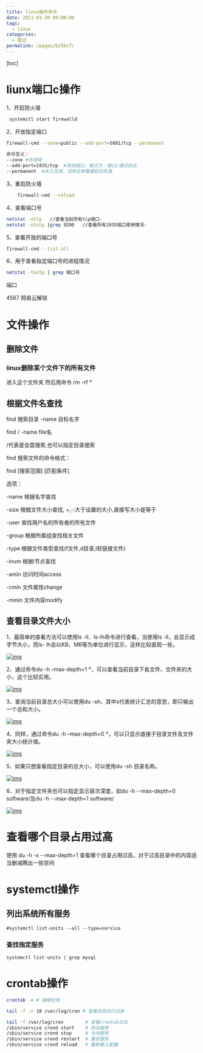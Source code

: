 ```yaml
---
title: linux操作命令
date: 2021-01-30 00:00:00
tags: 
  - linux
categories: 
  - 笔记
permalink: /pages/b25bcf/
---
```


[toc]



# liunx端口c操作

1、开启防火墙 

```sh
 systemctl start firewalld
```

2、开放指定端口

```sh
firewall-cmd --zone=public --add-port=5601/tcp --permanent
   
命令含义：
--zone #作用域
--add-port=1935/tcp  #添加端口，格式为：端口/通讯协议
--permanent  #永久生效，没有此参数重启后失效
```



3、重启防火墙

```sh
	firewall-cmd --reload 
```

4、查看端口号

```sh
netstat -ntlp   //查看当前所有tcp端口·
netstat -ntulp |grep 9200   //查看所有1935端口使用情况·
```



5、查看开放的端口号

```sh
firewall-cmd --list-all
```

6、用于查看指定端口号的进程情况

```sh
netstat -tunlp | grep 端口号
```



端口

4567  网易云解锁



# 文件操作

## 删除文件

### linux删除某个文件下的所有文件

进入这个文件夹
			然后用命令 rm -rf *



## 根据文件名查找

find 搜索目录 -name 目标名字

find / -name file名

/代表是全盘搜索,也可以指定目录搜索

 

find 搜索文件的命令格式：

find [搜索范围] [匹配条件]

选项：

  -name 根据名字查找

  -size  根据文件大小查找, +,-:大于设置的大小,直接写大小是等于

  -user  查找用户名的所有者的所有文件

  -group 根据所属组查找相关文件

  -type  根据文件类型查找(f文件,d目录,l软链接文件)

  -inum  根据i节点查找

  -amin  访问时间access

  -cmin  文件属性change

  -mmin  文件内容modify

## 查看目录文件大小

1、最简单的查看方法可以使用ls -ll、ls-lh命令进行查看，当使用ls -ll，会显示成字节大小，而ls- lh会以KB、MB等为单位进行显示，这样比较直观一些。

[![img](D:\project\vscode\vuepress-theme-reco-demo\my-blog\blogs\笔记\linux\linux操作命令.assets\d52a2834349b033b0f1b3a661bce36d3d439bdff)](https://iknow-pic.cdn.bcebos.com/d52a2834349b033b0f1b3a661bce36d3d439bdff?x-bce-process=image/quality,q_85)

2、通过命令du -h –max-depth=1 *，可以查看当前目录下各文件、文件夹的大小，这个比较实用。

[![img](D:\project\vscode\vuepress-theme-reco-demo\my-blog\blogs\笔记\linux\linux操作命令.assets\203fb80e7bec54e74933dca2b7389b504ec26aab)](https://iknow-pic.cdn.bcebos.com/203fb80e7bec54e74933dca2b7389b504ec26aab?x-bce-process=image/quality,q_85)

3、查询当前目录总大小可以使用du -sh，其中s代表统计汇总的意思，即只输出一个总和大小。

[![img](D:\project\vscode\vuepress-theme-reco-demo\my-blog\blogs\笔记\linux\linux操作命令.assets\024f78f0f736afc38f1afed9bd19ebc4b745127c)](https://iknow-pic.cdn.bcebos.com/024f78f0f736afc38f1afed9bd19ebc4b745127c?x-bce-process=image/quality,q_85)

4、同样，通过命令du -h –max-depth=0 *，可以只显示直接子目录文件及文件夹大小统计值。

[![img](D:\project\vscode\vuepress-theme-reco-demo\my-blog\blogs\笔记\linux\linux操作命令.assets\3b292df5e0fe99252b39a8ec3aa85edf8db17151)](https://iknow-pic.cdn.bcebos.com/3b292df5e0fe99252b39a8ec3aa85edf8db17151?x-bce-process=image/quality,q_85)

5、如果只想查看指定目录的总大小，可以使用du -sh 目录名称。

[![img](D:\project\vscode\vuepress-theme-reco-demo\my-blog\blogs\笔记\linux\linux操作命令.assets\4afbfbedab64034f8bc103baa1c379310a551d7a)](https://iknow-pic.cdn.bcebos.com/4afbfbedab64034f8bc103baa1c379310a551d7a?x-bce-process=image/quality,q_85)

6、对于指定文件夹也可以指定显示层次深度，如du -h --max-depth=0 software/及du -h --max-depth=1 software/

[![img](D:\project\vscode\vuepress-theme-reco-demo\my-blog\blogs\笔记\linux\linux操作命令.assets\500fd9f9d72a60596b2220a62634349b033bba58)](https://iknow-pic.cdn.bcebos.com/500fd9f9d72a60596b2220a62634349b033bba58?x-bce-process=image/quality,q_85)

# 查看哪个目录占用过高
使用 du -h -x --max-depth=1  查看哪个目录占用过高，对于过高目录中的内容适当删减腾出一些空间



# systemctl操作

## 列出系统所有服务

```
#systemctl list-units --all --type=service
```

### 查找指定服务

```
systemctl list-units | grep mysql
```

# crontab操作
```sh
crontab -e # 编辑任务

tail -f -n 10 /var/log/cron # 查看任务执行记录

tail -f /var/log/cron 		 # 查看crontab日志
/sbin/service crond start    # 启动服务
/sbin/service crond stop     # 关闭服务
/sbin/service crond restart  # 重启服务
/sbin/service crond reload   # 重新载入配置
```
